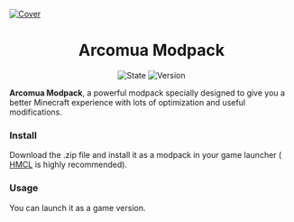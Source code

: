 [![Cover](https://repository-images.githubusercontent.com/605815963/caf9fecd-2818-4ff6-8a54-eeee43650ccb)](#arcoma-modpack)

<div align="center">
	<h1>Arcomua Modpack</h1>
	<p>
		<img src="https://img.shields.io/badge/Mod%20Loader-Quilt-9722ff?style=flat" alt="State" />
		<img src="https://img.shields.io/badge/Version-230224-blue?style=flat" alt="Version" />
	</p>
</div>

**Arcomua Modpack**, a powerful modpack specially designed to give you a better Minecraft experience with lots of optimization and useful modifications.

### Install
Download the .zip file and install it as a modpack in your game launcher ( [HMCL](https://github.com/huanghongxun/HMCL) is highly recommended). 

### Usage
You can launch it as a game version. 
